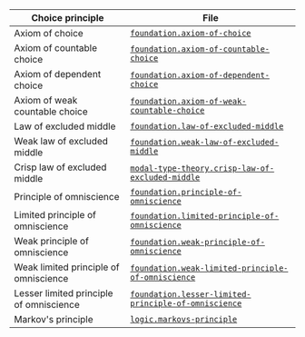 | Choice principle                        | File                                                                                                  |
| --------------------------------------- | ----------------------------------------------------------------------------------------------------- |
| Axiom of choice                         | [`foundation.axiom-of-choice`](foundation.axiom-of-choice.md)                                         |
| Axiom of countable choice               | [`foundation.axiom-of-countable-choice`](foundation.axiom-of-countable-choice.md)                     |
| Axiom of dependent choice               | [`foundation.axiom-of-dependent-choice`](foundation.axiom-of-dependent-choice.md)                     |
| Axiom of weak countable choice          | [`foundation.axiom-of-weak-countable-choice`](foundation.axiom-of-weak-countable-choice.md)           |
| Law of excluded middle                  | [`foundation.law-of-excluded-middle`](foundation.law-of-excluded-middle.md)                           |
| Weak law of excluded middle             | [`foundation.weak-law-of-excluded-middle`](foundation.weak-law-of-excluded-middle.md)                 |
| Crisp law of excluded middle            | [`modal-type-theory.crisp-law-of-excluded-middle`](modal-type-theory.crisp-law-of-excluded-middle.md) |
| Principle of omniscience                | [`foundation.principle-of-omniscience`](foundation.principle-of-omniscience.md)                       |
| Limited principle of omniscience        | [`foundation.limited-principle-of-omniscience`](foundation.limited-principle-of-omniscience.md)       |
| Weak principle of omniscience           | [`foundation.weak-principle-of-omniscience`](foundation.weak-principle-of-omniscience.md)             |
| Weak limited principle of omniscience   | [`foundation.weak-limited-principle-of-omniscience`](foundation.weak-principle-of-omniscience.md)     |
| Lesser limited principle of omniscience | [`foundation.lesser-limited-principle-of-omniscience`](foundation.weak-principle-of-omniscience.md)   |
| Markov's principle                      | [`logic.markovs-principle`](logic.markovs-principle.md)                                               |
